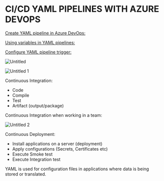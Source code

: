 # CI/CD YAML PIPELINES WITH AZURE DEVOPS


[Create YAML pipeline in Azure DevOps: ](https://github.com/DarrenDavy12/AzureDevOps/tree/main/11.%20Create_YAML_pipeline_in_Azure_DevOps)

[Using variables in YAML pipelines: ](https://github.com/DarrenDavy12/AzureDevOps/tree/main/12.%20Using_variables_in_YAML_pipelines)

[Configure YAML pipeline trigger: ](https://github.com/DarrenDavy12/AzureDevOps/tree/main/13.%20Configure_YAML_pipeline_trigger)


![Untitled](https://user-images.githubusercontent.com/42151912/210066870-cc8c7b48-4a6b-48b9-bea0-f6bde72690f2.png)


![Untitled 1](https://user-images.githubusercontent.com/42151912/210066888-6647438f-4dc8-4586-817d-2e9b13d94d5b.png)


Continuous Integration:

- Code
- Compile
- Test
- Artifact (output/package)

Continuous Integration when working in a team: 


![Untitled 2](https://user-images.githubusercontent.com/42151912/210066914-9a15cc70-da74-4fd1-a81b-c142762b043e.png)


Continuous Deployment:

- Install applications on a server (deployment)
- Apply configurations (Secrets, Certificates etc)
- Execute Smoke test
- Execute Integration test

YAML is used for configuration files in applications where data is being stored or translated.
